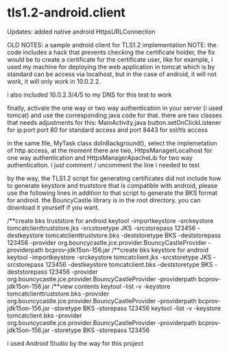 # tls1.2-android.client

Updates:
added native android HttpsURLConnection






OLD NOTES:
a sample android client for TLS1.2 implementation
NOTE: the code includes a hack that prevents checking the certificate holder, the
fix would be to create a certificate for the certificate user, like for example,
i used my machine for deploying the web application in tomcat which is by
standard can be access via localhost, but in the case of android, it will not
work, it will only work in 10.0.2.2.

i also included 10.0.2.3/4/5 to my DNS for this test to work

finally, activate the one way or two way authentication in your server (i used tomcat)
and use the corresponding java code for that. there are two classes that needs
adjustments for this: MainActivity.java button.setOnClickListener for ip:port
port 80 for standard access and port 8443 for ssl/tls access

in the same file, MyTask class doInBackground(), select the implemetation of http access,
at the moment there are two, HttpsManagerLocalhost for one way authentication
and HttpsManagerApacheLib for two way authentication. i just comment / uncomment
the line i needed to test


by the way, the TLS1.2 script for generating certificates did not include how to generate
keystore and truststore that is compatible with android, please use the following lines
in addition to that script to generate the BKS format for android. the BouncyCastle
library is in the root directory. you can download it yourself if you want.

/**create bks truststore for android
keytool -importkeystore -srckeystore tomcatclienttruststore.jks -srcstoretype JKS -srcstorepass 123456 -destkeystore tomcatclienttruststore.bks -deststoretype BKS -deststorepass 123456 -provider org.bouncycastle.jce.provider.BouncyCastleProvider -providerpath bcprov-jdk15on-156.jar
/**create bks keystore for android
keytool -importkeystore -srckeystore tomcatclient.jks -srcstoretype JKS -srcstorepass 123456 -destkeystore tomcatclient.bks -deststoretype BKS -deststorepass 123456 -provider org.bouncycastle.jce.provider.BouncyCastleProvider -providerpath bcprov-jdk15on-156.jar
/**view contents
keytool -list -v -keystore tomcatclienttruststore.bks -provider org.bouncycastle.jce.provider.BouncyCastleProvider -providerpath bcprov-jdk15on-156.jar -storetype BKS -storepass 123456
keytool -list -v -keystore tomcatclient.bks -provider org.bouncycastle.jce.provider.BouncyCastleProvider -providerpath bcprov-jdk15on-156.jar -storetype BKS -storepass 123456


i used Android Studio by the way for this project